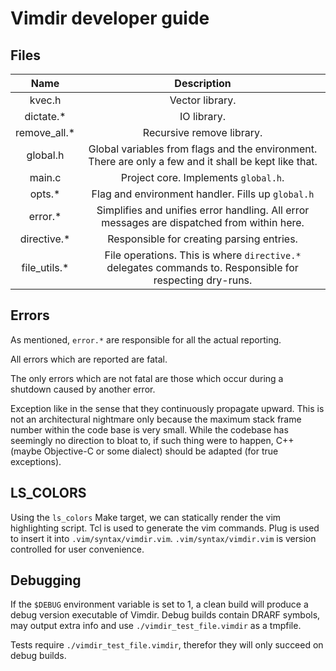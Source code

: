 # Vimdir developer guide

## Files
| Name | Description |
| :--: | :---------: |
| kvec.h | Vector library. |
| dictate.* | IO library. |
| remove\_all.* | Recursive remove library. |
| global.h | Global variables from flags and the environment. There are only a few and it shall be kept like that. |
| main.c | Project core. Implements `global.h`. |
| opts.* | Flag and environment handler. Fills up `global.h` |
| error.* | Simplifies and unifies error handling. All error messages are dispatched from within here. |
| directive.* | Responsible for creating parsing entries. |
| file\_utils.* | File operations. This is where `directive.*` delegates commands to. Responsible for respecting dry-runs. |

## Errors
As mentioned,
`error.*` are responsible for all the actual reporting.

All errors which are reported are fatal.

The only errors which are not fatal are those
which occur during a shutdown caused by another error.

Exception like in the sense that they continuously propagate upward.
This is not an architectural nightmare only because
the maximum stack frame number within the code base is very small.
While the codebase has seemingly no direction to bloat to,
if such thing were to happen,
C++ (maybe Objective-C or some dialect)
should be adapted (for true exceptions).

## LS\_COLORS
Using the `ls_colors` Make target,
we can statically render the vim highlighting script.
Tcl is used to generate the vim commands.
Plug is used to insert it into `.vim/syntax/vimdir.vim`.
`.vim/syntax/vimdir.vim` is version controlled for user convenience.

## Debugging
If the `$DEBUG` environment variable is set to 1,
a clean build will produce a debug version executable of Vimdir.
Debug builds contain DRARF symbols, may output extra info
and use `./vimdir_test_file.vimdir` as a tmpfile.

Tests require `./vimdir_test_file.vimdir`,
therefor they will only succeed on debug builds.
